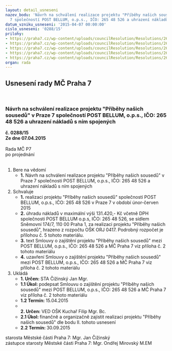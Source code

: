 ```yaml
---
layout: detail_usneseni
nazev_bodu: 'Návrh na schválení realizace projektu "Příběhy našich sousedů" v Praze
  7 společností POST BELLUM, o.p.s., IČO: 265 48 526 a uhrazení nákladů s ním spojených'
datum_vzniku_usneseni: '2015-04-07 00:00:00'
cislo_usneseni: '0288/15'
prilohy:
- https://praha7.cz/wp-content/uploads/councilResolution/Resolutions/26560/18-15-01_post_bellum_d.doc
- https://praha7.cz/wp-content/uploads/councilResolution/Resolutions/26560/18-15-02_smlouva_pns_praha_7_final_!.doc
- https://praha7.cz/wp-content/uploads/councilResolution/Resolutions/26560/18-15-03_p%c5%99%c3%adloha_%c4%8d._1_-_popis_projektu_p%c5%99%c3%adb%c4%9bhy_na%c5%a1ich_soused%c5%af_-_upraven%c3%a1.pdf
- https://praha7.cz/wp-content/uploads/councilResolution/Resolutions/26560/18-15-04_vypis_post_bellum_o.p.s.pdf
- https://praha7.cz/wp-content/uploads/councilResolution/Resolutions/26560/18-15-05_rozpo%c4%8det_pns_praha_7_re%c3%a1l.xls
organ: rada
---
```

<div id="ucUsn_pList" class="usn">
	<span><h2>Usnesení rady MČ Praha 7 </h2>
<br></span><div class="standBody">
<span><h3>Návrh na schválení realizace projektu "Příběhy našich sousedů" v Praze 7 společností POST BELLUM, o.p.s., IČO: 265 48 526 a uhrazení nákladů s ním spojených</h3></span><div class="center">
		<strong>č. 0288/15</strong><br>
	</div>
<div class="center">
		<strong>Ze dne 07.04.2015</strong><br><br>
	</div>Rada MČ P7<br> po projednání<br><br><ol>
<li>Bere na vědomí<ul><li>
<strong>1.</strong> Návrh na schválení realizace projektu "Příběhy našich sousedů" v Praze 7 společností POST BELLUM, o.p.s., IČO: 265 48 526 a uhrazení nákladů s ním spojených</li></ul>
</li>
<li>Schvaluje<ul>
<li>
<strong>1.</strong> realizaci projektu "Příběhy našich sousedů" společností POST BELLUM, o.p.s., IČO: 265 48 526 v Praze 7 v období únor-červen 2015</li>
<li>
<strong>2.</strong> úhradu nákladů v maximální výši 131.420,- Kč včetně DPH společnosti POST BELLUM o.p.s, IČO: 265 48 526, se sídlem Sněmovní 174/7, 110 00 Praha 1,  za realizaci projektu "Příběhy našich sousedů", hrazeno z rozpočtu OŠK ORJ 0417. Podrobný rozpočet je přílohou č. 5 tohoto materiálu.</li>
<li>
<strong>3.</strong> text Smlouvy o zajištění projektu "Příběhy našich sousedů" mezi POST BELLUM, o.p.s., IČO: 265 48 526 a MČ Praha 7 viz příloha č. 2 tohoto materiálu</li>
<li>
<strong>4.</strong> uzavření Smlouvy o zajištění projektu "Příběhy našich sousedů" mezi POST BELLUM, o.p.s., IČO: 265 48 526 a MČ Praha 7 viz příloha č. 2 tohoto materiálu      </li>
</ul>
</li>
<li>Ukládá<ul>
<li>
<strong>1. Určen: </strong>STA Čižinský Jan Mgr.</li>
<li>
<strong>1.1 Úkol: </strong>podepsat Smlouvu o zajištění projektu "Příběhy našich sousedů" mezi POST BELLUM, o.p.s., IČO: 265 48 526 a MČ Praha 7 viz příloha č. 2 tohoto materiálu</li>
<li>
<strong>1.2 Termín: </strong>15.04.2015</li>
<li>
<strong><br>2. Určen: </strong>VED OŠK Kuchař Filip Mgr. Bc.</li>
<li>
<strong>2.1 Úkol: </strong>finančně a organizačně zajistit realizaci projektu "Příběhy našich sousedů" dle bodu II. tohoto usnesení</li>
<li>
<strong>2.2 Termín: </strong>30.09.2015</li>
</ul>
</li>
</ol>starosta Městské části Praha 7: Mgr. Jan Čižinský<br>zástupce starosty Městské části Praha 7: Mgr. Ondřej Mirovský M.EM 
</div>
</div>